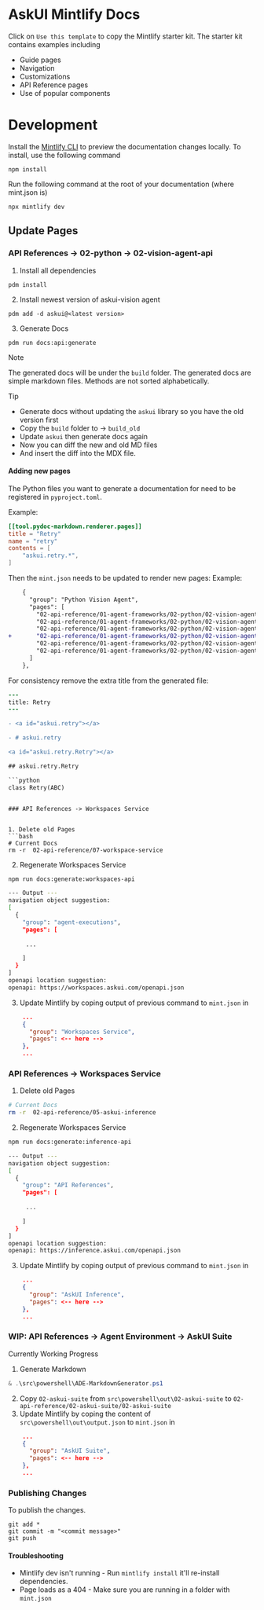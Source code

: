 # AskUI Mintlify Docs

Click on `Use this template` to copy the Mintlify starter kit. The starter kit contains examples including

- Guide pages
- Navigation
- Customizations
- API Reference pages
- Use of popular components



# Development

Install the [Mintlify CLI](https://www.npmjs.com/package/mintlify) to preview the documentation changes locally. To install, use the following command

```
npm install
```

Run the following command at the root of your documentation (where mint.json is)

```
npx mintlify dev
```

## Update Pages

### API References -> 02-python -> 02-vision-agent-api

1. Install all dependencies
```
pdm install
```

2. Install newest version of askui-vision agent
```
pdm add -d askui@<latest version>
```

3. Generate Docs 
```
pdm run docs:api:generate
```
> [!NOTE]  
> The generated docs will be under the `build` folder.
> The generated docs are simple markdown files. Methods are not sorted alphabetically.


> [!TIP]
> - Generate docs without updating the `askui` library so you have the old version first
> - Copy the `build` folder to -> `build_old`
> - Update `askui` then generate docs again
> - Now you can diff the new and old MD files
> - And insert the diff into the MDX file.


#### Adding new pages
The Python files you want to generate a documentation for need to be registered in `pyproject.toml`.

Example:
```toml
[[tool.pydoc-markdown.renderer.pages]]
title = "Retry"
name = "retry"
contents = [
    "askui.retry.*",
]
```

Then the `mint.json` needs to be updated to render new pages:
Example:
```diff
    {
      "group": "Python Vision Agent",
      "pages": [
        "02-api-reference/01-agent-frameworks/02-python/02-vision-agent-api/agent",
        "02-api-reference/01-agent-frameworks/02-python/02-vision-agent-api/locators",
        "02-api-reference/01-agent-frameworks/02-python/02-vision-agent-api/reporting",
+       "02-api-reference/01-agent-frameworks/02-python/02-vision-agent-api/retry",
        "02-api-reference/01-agent-frameworks/02-python/02-vision-agent-api/tools",
        "02-api-reference/01-agent-frameworks/02-python/02-vision-agent-api/types"
      ]
    },
```

For consistency remove the extra title from the generated file:

```diff
---
title: Retry
---

- <a id="askui.retry"></a>

- # askui.retry

<a id="askui.retry.Retry"></a>

## askui.retry.Retry

```python
class Retry(ABC)
```
```

### API References -> Workspaces Service


1. Delete old Pages
```bash
# Current Docs
rm -r  02-api-reference/07-workspace-service
```
2. Regenerate Workspaces Service
```bash
npm run docs:generate:workspaces-api

--- Output ---
navigation object suggestion:
[
  {
    "group": "agent-executions",
    "pages": [
     
     ...

    ]
  }
]
openapi location suggestion:
openapi: https://workspaces.askui.com/openapi.json
```
3. Update Mintlify by coping output of previous command to `mint.json` in 
```json
    ...
    {
      "group": "Workspaces Service",
      "pages": <-- here -->
    },
    ...
```


### API References -> Workspaces Service


1. Delete old Pages
```bash
# Current Docs
rm -r  02-api-reference/05-askui-inference
```
2. Regenerate Workspaces Service
```bash
npm run docs:generate:inference-api

--- Output ---
navigation object suggestion:
[
  {
    "group": "API References",
    "pages": [
     
     ...

    ]
  }
]
openapi location suggestion:
openapi: https://inference.askui.com/openapi.json
```
3. Update Mintlify by coping output of previous command to `mint.json` in 
```json
    ...
    {
      "group": "AskUI Inference",
      "pages": <-- here -->
    },
    ...
```


### WIP: API References -> Agent Environment -> AskUI Suite

Currently Working Progress

1. Generate Markdown

```powershell
& .\src\powershell\ADE-MarkdownGenerator.ps1
```

2. Copy `02-askui-suite` from `src\powershell\out\02-askui-suite` to `02-api-reference/02-askui-suite/02-askui-suite`
3. Update Mintlify by coping the content of `src\powershell\out\output.json` to `mint.json` in

```json
    ...
    {
      "group": "AskUI Suite",
      "pages": <-- here -->
    },
    ...
```

### Publishing Changes

To publish the changes.
```
git add *
git commit -m "<commit message>"
git push
```

#### Troubleshooting

- Mintlify dev isn't running - Run `mintlify install` it'll re-install dependencies.
- Page loads as a 404 - Make sure you are running in a folder with `mint.json`
